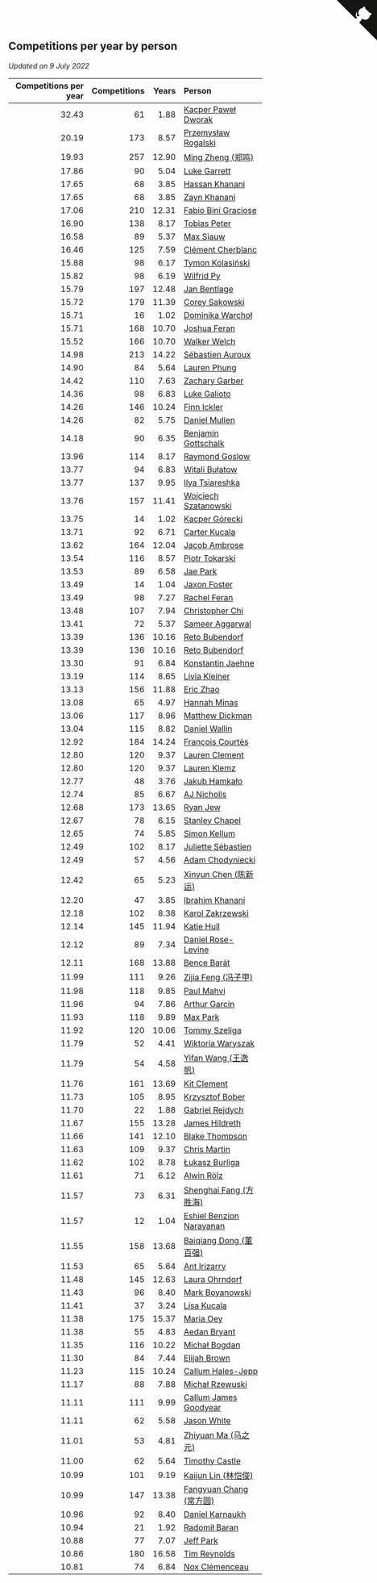 ## Competitions per year by person

*Updated on  9 July 2022*

| Competitions per year | Competitions | Years | Person |
| ---: | ---: | ---: | :--- |
| 32.43 | 61 | 1.88 | [Kacper Paweł Dworak](https://www.worldcubeassociation.org/persons/2020DWOR01) |
| 20.19 | 173 | 8.57 | [Przemysław Rogalski](https://www.worldcubeassociation.org/persons/2013ROGA02) |
| 19.93 | 257 | 12.90 | [Ming Zheng (郑鸣)](https://www.worldcubeassociation.org/persons/2009ZHEN11) |
| 17.86 | 90 | 5.04 | [Luke Garrett](https://www.worldcubeassociation.org/persons/2017GARR05) |
| 17.65 | 68 | 3.85 | [Hassan Khanani](https://www.worldcubeassociation.org/persons/2018KHAN26) |
| 17.65 | 68 | 3.85 | [Zayn Khanani](https://www.worldcubeassociation.org/persons/2018KHAN28) |
| 17.06 | 210 | 12.31 | [Fabio Bini Graciose](https://www.worldcubeassociation.org/persons/2010GRAC02) |
| 16.90 | 138 | 8.17 | [Tobias Peter](https://www.worldcubeassociation.org/persons/2014PETE03) |
| 16.58 | 89 | 5.37 | [Max Siauw](https://www.worldcubeassociation.org/persons/2017SIAU02) |
| 16.46 | 125 | 7.59 | [Clément Cherblanc](https://www.worldcubeassociation.org/persons/2014CHER05) |
| 15.88 | 98 | 6.17 | [Tymon Kolasiński](https://www.worldcubeassociation.org/persons/2016KOLA02) |
| 15.82 | 98 | 6.19 | [Wilfrid Py](https://www.worldcubeassociation.org/persons/2016PYWI01) |
| 15.79 | 197 | 12.48 | [Jan Bentlage](https://www.worldcubeassociation.org/persons/2010BENT01) |
| 15.72 | 179 | 11.39 | [Corey Sakowski](https://www.worldcubeassociation.org/persons/2011SAKO01) |
| 15.71 | 16 | 1.02 | [Dominika Warchoł](https://www.worldcubeassociation.org/persons/2021WARC01) |
| 15.71 | 168 | 10.70 | [Joshua Feran](https://www.worldcubeassociation.org/persons/2011FERA01) |
| 15.52 | 166 | 10.70 | [Walker Welch](https://www.worldcubeassociation.org/persons/2011WELC01) |
| 14.98 | 213 | 14.22 | [Sébastien Auroux](https://www.worldcubeassociation.org/persons/2008AURO01) |
| 14.90 | 84 | 5.64 | [Lauren Phung](https://www.worldcubeassociation.org/persons/2016PHUN02) |
| 14.42 | 110 | 7.63 | [Zachary Garber](https://www.worldcubeassociation.org/persons/2014GARB01) |
| 14.36 | 98 | 6.83 | [Luke Galioto](https://www.worldcubeassociation.org/persons/2015GALI02) |
| 14.26 | 146 | 10.24 | [Finn Ickler](https://www.worldcubeassociation.org/persons/2012ICKL01) |
| 14.26 | 82 | 5.75 | [Daniel Mullen](https://www.worldcubeassociation.org/persons/2016MULL04) |
| 14.18 | 90 | 6.35 | [Benjamin Gottschalk](https://www.worldcubeassociation.org/persons/2016GOTT01) |
| 13.96 | 114 | 8.17 | [Raymond Goslow](https://www.worldcubeassociation.org/persons/2014GOSL01) |
| 13.77 | 94 | 6.83 | [Witali Bułatow](https://www.worldcubeassociation.org/persons/2015BUAT01) |
| 13.77 | 137 | 9.95 | [Ilya Tsiareshka](https://www.worldcubeassociation.org/persons/2012TERE01) |
| 13.76 | 157 | 11.41 | [Wojciech Szatanowski](https://www.worldcubeassociation.org/persons/2011SZAT01) |
| 13.75 | 14 | 1.02 | [Kacper Górecki](https://www.worldcubeassociation.org/persons/2021GORE01) |
| 13.71 | 92 | 6.71 | [Carter Kucala](https://www.worldcubeassociation.org/persons/2015KUCA01) |
| 13.62 | 164 | 12.04 | [Jacob Ambrose](https://www.worldcubeassociation.org/persons/2010AMBR01) |
| 13.54 | 116 | 8.57 | [Piotr Tokarski](https://www.worldcubeassociation.org/persons/2013TOKA01) |
| 13.53 | 89 | 6.58 | [Jae Park](https://www.worldcubeassociation.org/persons/2015PARK24) |
| 13.49 | 14 | 1.04 | [Jaxon Foster](https://www.worldcubeassociation.org/persons/2021FOST01) |
| 13.49 | 98 | 7.27 | [Rachel Feran](https://www.worldcubeassociation.org/persons/2015FERA01) |
| 13.48 | 107 | 7.94 | [Christopher Chi](https://www.worldcubeassociation.org/persons/2014CHIC01) |
| 13.41 | 72 | 5.37 | [Sameer Aggarwal](https://www.worldcubeassociation.org/persons/2017AGGA01) |
| 13.39 | 136 | 10.16 | [Reto Bubendorf](https://www.worldcubeassociation.org/persons/2012BUBE01) |
| 13.39 | 136 | 10.16 | [Reto Bubendorf](https://www.worldcubeassociation.org/persons/2012BUBE01) |
| 13.30 | 91 | 6.84 | [Konstantin Jaehne](https://www.worldcubeassociation.org/persons/2015JAEH01) |
| 13.19 | 114 | 8.65 | [Livia Kleiner](https://www.worldcubeassociation.org/persons/2013KLEI03) |
| 13.13 | 156 | 11.88 | [Eric Zhao](https://www.worldcubeassociation.org/persons/2010ZHAO19) |
| 13.08 | 65 | 4.97 | [Hannah Minas](https://www.worldcubeassociation.org/persons/2017MINA04) |
| 13.06 | 117 | 8.96 | [Matthew Dickman](https://www.worldcubeassociation.org/persons/2013DICK01) |
| 13.04 | 115 | 8.82 | [Daniel Wallin](https://www.worldcubeassociation.org/persons/2013WALL03) |
| 12.92 | 184 | 14.24 | [François Courtès](https://www.worldcubeassociation.org/persons/2008COUR01) |
| 12.80 | 120 | 9.37 | [Lauren Clement](https://www.worldcubeassociation.org/persons/2013KLEM01) |
| 12.80 | 120 | 9.37 | [Lauren Klemz](https://www.worldcubeassociation.org/persons/2013KLEM01) |
| 12.77 | 48 | 3.76 | [Jakub Hamkało](https://www.worldcubeassociation.org/persons/2018HAMK01) |
| 12.74 | 85 | 6.67 | [AJ Nicholls](https://www.worldcubeassociation.org/persons/2015NICH04) |
| 12.68 | 173 | 13.65 | [Ryan Jew](https://www.worldcubeassociation.org/persons/2008JEWR01) |
| 12.67 | 78 | 6.15 | [Stanley Chapel](https://www.worldcubeassociation.org/persons/2016CHAP04) |
| 12.65 | 74 | 5.85 | [Simon Kellum](https://www.worldcubeassociation.org/persons/2016KELL12) |
| 12.49 | 102 | 8.17 | [Juliette Sébastien](https://www.worldcubeassociation.org/persons/2014SEBA01) |
| 12.49 | 57 | 4.56 | [Adam Chodyniecki](https://www.worldcubeassociation.org/persons/2017CHOD02) |
| 12.42 | 65 | 5.23 | [Xinyun Chen (陈新运)](https://www.worldcubeassociation.org/persons/2017CHEN36) |
| 12.20 | 47 | 3.85 | [Ibrahim Khanani](https://www.worldcubeassociation.org/persons/2018KHAN27) |
| 12.18 | 102 | 8.38 | [Karol Zakrzewski](https://www.worldcubeassociation.org/persons/2014ZAKR01) |
| 12.14 | 145 | 11.94 | [Katie Hull](https://www.worldcubeassociation.org/persons/2010HULL01) |
| 12.12 | 89 | 7.34 | [Daniel Rose-Levine](https://www.worldcubeassociation.org/persons/2015ROSE01) |
| 12.11 | 168 | 13.88 | [Bence Barát](https://www.worldcubeassociation.org/persons/2008BARA01) |
| 11.99 | 111 | 9.26 | [Zijia Feng (冯子甲)](https://www.worldcubeassociation.org/persons/2013FENG02) |
| 11.98 | 118 | 9.85 | [Paul Mahvi](https://www.worldcubeassociation.org/persons/2012MAHV01) |
| 11.96 | 94 | 7.86 | [Arthur Garcin](https://www.worldcubeassociation.org/persons/2014GARC27) |
| 11.93 | 118 | 9.89 | [Max Park](https://www.worldcubeassociation.org/persons/2012PARK03) |
| 11.92 | 120 | 10.06 | [Tommy Szeliga](https://www.worldcubeassociation.org/persons/2012SZEL01) |
| 11.79 | 52 | 4.41 | [Wiktoria Waryszak](https://www.worldcubeassociation.org/persons/2018WARY01) |
| 11.79 | 54 | 4.58 | [Yifan Wang (王逸帆)](https://www.worldcubeassociation.org/persons/2017WANY29) |
| 11.76 | 161 | 13.69 | [Kit Clement](https://www.worldcubeassociation.org/persons/2008CLEM01) |
| 11.73 | 105 | 8.95 | [Krzysztof Bober](https://www.worldcubeassociation.org/persons/2013BOBE01) |
| 11.70 | 22 | 1.88 | [Gabriel Rejdych](https://www.worldcubeassociation.org/persons/2020REJD01) |
| 11.67 | 155 | 13.28 | [James Hildreth](https://www.worldcubeassociation.org/persons/2009HILD01) |
| 11.66 | 141 | 12.10 | [Blake Thompson](https://www.worldcubeassociation.org/persons/2010THOM03) |
| 11.63 | 109 | 9.37 | [Chris Martin](https://www.worldcubeassociation.org/persons/2013MART03) |
| 11.62 | 102 | 8.78 | [Łukasz Burliga](https://www.worldcubeassociation.org/persons/2013BURL01) |
| 11.61 | 71 | 6.12 | [Alwin Rölz](https://www.worldcubeassociation.org/persons/2016ROLZ01) |
| 11.57 | 73 | 6.31 | [Shenghai Fang (方胜海)](https://www.worldcubeassociation.org/persons/2016FANG01) |
| 11.57 | 12 | 1.04 | [Eshiel Benzion Narayanan](https://www.worldcubeassociation.org/persons/2021NARA03) |
| 11.55 | 158 | 13.68 | [Baiqiang Dong (董百强)](https://www.worldcubeassociation.org/persons/2008DONG06) |
| 11.53 | 65 | 5.64 | [Ant Irizarry](https://www.worldcubeassociation.org/persons/2016IRIZ02) |
| 11.48 | 145 | 12.63 | [Laura Ohrndorf](https://www.worldcubeassociation.org/persons/2009OHRN01) |
| 11.43 | 96 | 8.40 | [Mark Boyanowski](https://www.worldcubeassociation.org/persons/2014BOYA01) |
| 11.41 | 37 | 3.24 | [Lisa Kucala](https://www.worldcubeassociation.org/persons/2019KUCA01) |
| 11.38 | 175 | 15.37 | [Maria Oey](https://www.worldcubeassociation.org/persons/2007OEYM01) |
| 11.38 | 55 | 4.83 | [Aedan Bryant](https://www.worldcubeassociation.org/persons/2017BRYA06) |
| 11.35 | 116 | 10.22 | [Michał Bogdan](https://www.worldcubeassociation.org/persons/2012BOGD01) |
| 11.30 | 84 | 7.44 | [Elijah Brown](https://www.worldcubeassociation.org/persons/2015BROW03) |
| 11.23 | 115 | 10.24 | [Callum Hales-Jepp](https://www.worldcubeassociation.org/persons/2012HALE01) |
| 11.17 | 88 | 7.88 | [Michał Rzewuski](https://www.worldcubeassociation.org/persons/2014RZEW01) |
| 11.11 | 111 | 9.99 | [Callum James Goodyear](https://www.worldcubeassociation.org/persons/2012GOOD02) |
| 11.11 | 62 | 5.58 | [Jason White](https://www.worldcubeassociation.org/persons/2016WHIT16) |
| 11.01 | 53 | 4.81 | [Zhiyuan Ma (马之元)](https://www.worldcubeassociation.org/persons/2017MAZH04) |
| 11.00 | 62 | 5.64 | [Timothy Castle](https://www.worldcubeassociation.org/persons/2016CAST48) |
| 10.99 | 101 | 9.19 | [Kaijun Lin (林恺俊)](https://www.worldcubeassociation.org/persons/2013LINK01) |
| 10.99 | 147 | 13.38 | [Fangyuan Chang (常方圆)](https://www.worldcubeassociation.org/persons/2009CHAN04) |
| 10.96 | 92 | 8.40 | [Daniel Karnaukh](https://www.worldcubeassociation.org/persons/2014KARN02) |
| 10.94 | 21 | 1.92 | [Radomił Baran](https://www.worldcubeassociation.org/persons/2020BARA02) |
| 10.88 | 77 | 7.07 | [Jeff Park](https://www.worldcubeassociation.org/persons/2015PARK08) |
| 10.86 | 180 | 16.58 | [Tim Reynolds](https://www.worldcubeassociation.org/persons/2005REYN01) |
| 10.81 | 74 | 6.84 | [Nox Clémenceau](https://www.worldcubeassociation.org/persons/2015CLEM03) |


<a href="https://github.com/JustinTimeCuber/wca_statistics" class="github-corner" aria-label="View source on Github"><svg width="80" height="80" viewBox="0 0 250 250" style="fill:#151513; color:#fff; position: absolute; top: 0; border: 0; right: 0;" aria-hidden="true"><path d="M0,0 L115,115 L130,115 L142,142 L250,250 L250,0 Z"></path><path d="M128.3,109.0 C113.8,99.7 119.0,89.6 119.0,89.6 C122.0,82.7 120.5,78.6 120.5,78.6 C119.2,72.0 123.4,76.3 123.4,76.3 C127.3,80.9 125.5,87.3 125.5,87.3 C122.9,97.6 130.6,101.9 134.4,103.2" fill="currentColor" style="transform-origin: 130px 106px;" class="octo-arm"></path><path d="M115.0,115.0 C114.9,115.1 118.7,116.5 119.8,115.4 L133.7,101.6 C136.9,99.2 139.9,98.4 142.2,98.6 C133.8,88.0 127.5,74.4 143.8,58.0 C148.5,53.4 154.0,51.2 159.7,51.0 C160.3,49.4 163.2,43.6 171.4,40.1 C171.4,40.1 176.1,42.5 178.8,56.2 C183.1,58.6 187.2,61.8 190.9,65.4 C194.5,69.0 197.7,73.2 200.1,77.6 C213.8,80.2 216.3,84.9 216.3,84.9 C212.7,93.1 206.9,96.0 205.4,96.6 C205.1,102.4 203.0,107.8 198.3,112.5 C181.9,128.9 168.3,122.5 157.7,114.1 C157.9,116.9 156.7,120.9 152.7,124.9 L141.0,136.5 C139.8,137.7 141.6,141.9 141.8,141.8 Z" fill="currentColor" class="octo-body"></path></svg></a><style>.github-corner:hover .octo-arm{animation:octocat-wave 560ms ease-in-out}@keyframes octocat-wave{0%,100%{transform:rotate(0)}20%,60%{transform:rotate(-25deg)}40%,80%{transform:rotate(10deg)}}@media (max-width:500px){.github-corner:hover .octo-arm{animation:none}.github-corner .octo-arm{animation:octocat-wave 560ms ease-in-out}}</style>
